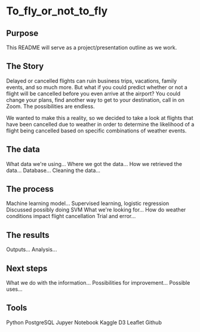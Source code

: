 # To_fly_or_not_to_fly

## Purpose
This README will serve as a project/presentation outline as we work.

## The Story
Delayed or cancelled flights can ruin business trips, vacations, family events, and so much more. But what if you could predict whether or not a flight will be cancelled before you even arrive at the airport? You could change your plans, find another way to get to your destination, call in on Zoom. The possibilities are endless.

We wanted to make this a reality, so we decided to take a look at flights that have been cancelled due to weather in order to determine the likelihood of a flight being cancelled based on specific combinations of weather events.

## The data
What data we're using...
Where we got the data...
How we retrieved the data...
Database...
Cleaning the data...

## The process
Machine learning model...
    Supervised learning, logistic regression
    Discussed possibly doing SVM
What we're looking for...
    How do weather conditions impact flight cancellation
Trial and error...

## The results
Outputs...
Analysis...

## Next steps
What we do with the information...
Possibilities for improvement...
Possible uses...

## Tools
Python
PostgreSQL
Jupyer Notebook
Kaggle
D3
Leaflet
Github

